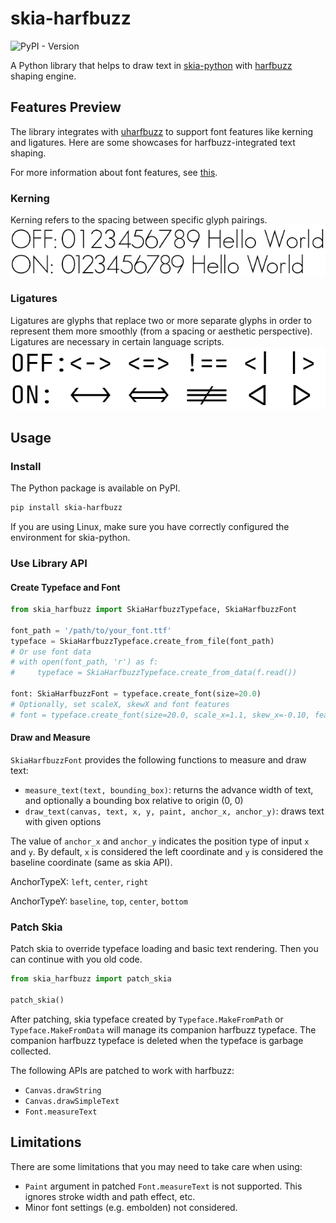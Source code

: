 # skia-harfbuzz
![PyPI - Version](https://img.shields.io/pypi/v/skia-harfbuzz?link=https%3A%2F%2Fpypi.org%2Fproject%2Fskia-harfbuzz)

A Python library that helps to draw text in [skia-python](https://github.com/kyamagu/skia-python) with [harfbuzz](https://harfbuzz.github.io/) shaping engine.
## Features Preview
The library integrates with [uharfbuzz](https://github.com/harfbuzz/uharfbuzz) to support font features like kerning and ligatures. 
Here are some showcases for harfbuzz-integrated text shaping. 

For more information about font features, see [this](https://developer.mozilla.org/en-US/docs/Web/CSS/CSS_fonts/OpenType_fonts_guide#the_font_features).
### Kerning
Kerning refers to the spacing between specific glyph pairings.
![Kerning: GeosansLight](/images/kerning.png)
### Ligatures
Ligatures are glyphs that replace two or more separate glyphs in order to represent them more smoothly (from a spacing or aesthetic perspective).
Ligatures are necessary in certain language scripts.
![Ligatures: JetBrainsMono](/images/ligatures.png)
## Usage
### Install
The Python package is available on PyPI.
```bash
pip install skia-harfbuzz
```
If you are using Linux, make sure you have correctly configured the environment for skia-python.
### Use Library API
#### Create Typeface and Font
```python
from skia_harfbuzz import SkiaHarfbuzzTypeface, SkiaHarfbuzzFont

font_path = '/path/to/your_font.ttf'
typeface = SkiaHarfbuzzTypeface.create_from_file(font_path)
# Or use font data
# with open(font_path, 'r') as f:
#     typeface = SkiaHarfbuzzTypeface.create_from_data(f.read())

font: SkiaHarfbuzzFont = typeface.create_font(size=20.0)
# Optionally, set scaleX, skewX and font features
# font = typeface.create_font(size=20.0, scale_x=1.1, skew_x=-0.10, features={ 'calt': False })
```
#### Draw and Measure
`SkiaHarfbuzzFont` provides the following functions to measure and draw text:
* `measure_text(text, bounding_box)`: returns the advance width of text, and optionally a bounding box relative to origin (0, 0)
* `draw_text(canvas, text, x, y, paint, anchor_x, anchor_y)`: draws text with given options

The value of `anchor_x` and `anchor_y` indicates the position type of input `x` and `y`. By default,
`x` is considered the left coordinate and `y` is considered the baseline coordinate (same as skia API).

AnchorTypeX: `left`, `center`, `right`

AnchorTypeY: `baseline`, `top`, `center`, `bottom`
### Patch Skia
Patch skia to override typeface loading and basic text rendering. Then you can continue with you old code.
```python
from skia_harfbuzz import patch_skia

patch_skia()
```
After patching, skia typeface created by `Typeface.MakeFromPath` or `Typeface.MakeFromData` will manage its companion harfbuzz typeface.
The companion harfbuzz typeface is deleted when the typeface is garbage collected.

The following APIs are patched to work with harfbuzz:
* `Canvas.drawString`
* `Canvas.drawSimpleText`
* `Font.measureText`
## Limitations
There are some limitations that you may need to take care when using:
* `Paint` argument in patched `Font.measureText` is not supported. This ignores stroke width and path effect, etc. 
* Minor font settings (e.g. embolden) not considered.